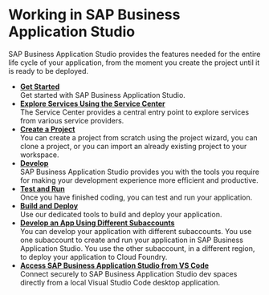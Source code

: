 <!-- loiobfc517841be24ccb93ad64a31eb53e35 -->

# Working in SAP Business Application Studio

SAP Business Application Studio provides the features needed for the entire life cycle of your application, from the moment you create the project until it is ready to be deployed.

-   **[Get Started](get-started-826b587.md "Get started with SAP Business Application Studio.")**  
Get started with SAP Business Application Studio.
-   **[Explore Services Using the Service Center](explore-services-using-the-service-center-1e8ec75.md "The Service Center provides a central entry point to explore services from various
		service providers.")**  
The Service Center provides a central entry point to explore services from various service providers.
-   **[Create a Project](create-a-project-fa59c5a.md "You can create a project from scratch using the project wizard, you can clone a
		project, or you can import an already existing project to your workspace.")**  
You can create a project from scratch using the project wizard, you can clone a project, or you can import an already existing project to your workspace.
-   **[Develop](develop-5126b9b.md "SAP Business Application Studio provides you with
		the tools you require for making your development experience more efficient and
		productive.")**  
SAP Business Application Studio provides you with the tools you require for making your development experience more efficient and productive.
-   **[Test and Run](test-and-run-9a16a55.md "Once you have finished coding, you can test and run your application.")**  
Once you have finished coding, you can test and run your application.
-   **[Build and Deploy](build-and-deploy-d5e4d02.md "Use our dedicated tools to build and deploy your application.")**  
Use our dedicated tools to build and deploy your application.
-   **[Develop an App Using Different Subaccounts](develop-an-app-using-different-subaccounts-145150e.md "You can develop your application with different subaccounts. You use one subaccount to
		create and run your application in SAP Business Application Studio. You use the other
		subaccount, in a different region, to deploy your application to Cloud Foundry.")**  
You can develop your application with different subaccounts. You use one subaccount to create and run your application in SAP Business Application Studio. You use the other subaccount, in a different region, to deploy your application to Cloud Foundry.
-   **[Access SAP Business Application Studio from VS Code](access-sap-business-application-studio-from-vs-code-6b18cc8.md "Connect securely to SAP Business Application Studio dev spaces directly from a
		local Visual Studio Code desktop application.")**  
Connect securely to SAP Business Application Studio dev spaces directly from a local Visual Studio Code desktop application.

